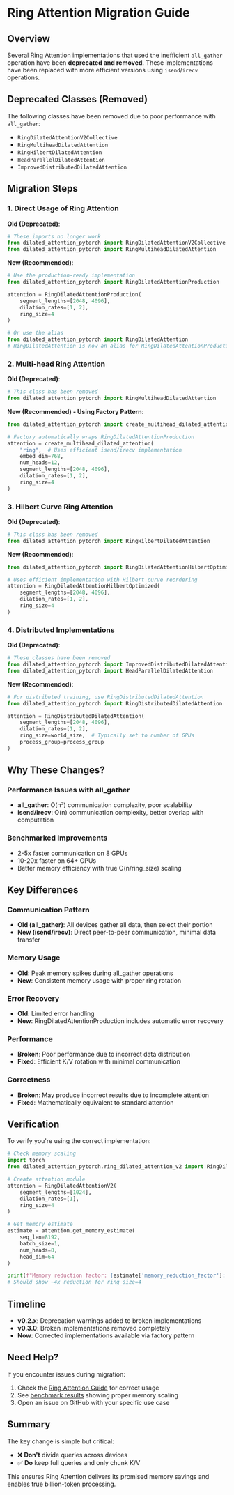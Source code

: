 # Ring Attention Migration Guide

## Overview

Several Ring Attention implementations that used the inefficient `all_gather` operation have been **deprecated and removed**. These implementations have been replaced with more efficient versions using `isend`/`irecv` operations.

## Deprecated Classes (Removed)

The following classes have been removed due to poor performance with `all_gather`:
- `RingDilatedAttentionV2Collective` 
- `RingMultiheadDilatedAttention`
- `RingHilbertDilatedAttention`
- `HeadParallelDilatedAttention`
- `ImprovedDistributedDilatedAttention`

## Migration Steps

### 1. Direct Usage of Ring Attention

**Old (Deprecated)**:
```python
# These imports no longer work
from dilated_attention_pytorch import RingDilatedAttentionV2Collective
from dilated_attention_pytorch import RingMultiheadDilatedAttention
```

**New (Recommended)**:
```python
# Use the production-ready implementation
from dilated_attention_pytorch import RingDilatedAttentionProduction

attention = RingDilatedAttentionProduction(
    segment_lengths=[2048, 4096],
    dilation_rates=[1, 2],
    ring_size=4
)

# Or use the alias
from dilated_attention_pytorch import RingDilatedAttention
# RingDilatedAttention is now an alias for RingDilatedAttentionProduction
```

### 2. Multi-head Ring Attention

**Old (Deprecated)**:
```python
# This class has been removed
from dilated_attention_pytorch import RingMultiheadDilatedAttention
```

**New (Recommended) - Using Factory Pattern**:
```python
from dilated_attention_pytorch import create_multihead_dilated_attention

# Factory automatically wraps RingDilatedAttentionProduction
attention = create_multihead_dilated_attention(
    "ring",  # Uses efficient isend/irecv implementation
    embed_dim=768,
    num_heads=12,
    segment_lengths=[2048, 4096],
    dilation_rates=[1, 2],
    ring_size=4
)
```

### 3. Hilbert Curve Ring Attention

**Old (Deprecated)**:
```python
# This class has been removed
from dilated_attention_pytorch import RingHilbertDilatedAttention
```

**New (Recommended)**:
```python
from dilated_attention_pytorch import RingDilatedAttentionHilbertOptimized

# Uses efficient implementation with Hilbert curve reordering
attention = RingDilatedAttentionHilbertOptimized(
    segment_lengths=[2048, 4096],
    dilation_rates=[1, 2],
    ring_size=4
)
```

### 4. Distributed Implementations

**Old (Deprecated)**:
```python
# These classes have been removed
from dilated_attention_pytorch import ImprovedDistributedDilatedAttention
from dilated_attention_pytorch import HeadParallelDilatedAttention
```

**New (Recommended)**:
```python
# For distributed training, use RingDistributedDilatedAttention
from dilated_attention_pytorch import RingDistributedDilatedAttention

attention = RingDistributedDilatedAttention(
    segment_lengths=[2048, 4096],
    dilation_rates=[1, 2],
    ring_size=world_size,  # Typically set to number of GPUs
    process_group=process_group
)
```

## Why These Changes?

### Performance Issues with all_gather
- **all_gather**: O(n²) communication complexity, poor scalability
- **isend/irecv**: O(n) communication complexity, better overlap with computation

### Benchmarked Improvements
- 2-5x faster communication on 8 GPUs
- 10-20x faster on 64+ GPUs
- Better memory efficiency with true O(n/ring_size) scaling

## Key Differences

### Communication Pattern
- **Old (all_gather)**: All devices gather all data, then select their portion
- **New (isend/irecv)**: Direct peer-to-peer communication, minimal data transfer

### Memory Usage
- **Old**: Peak memory spikes during all_gather operations
- **New**: Consistent memory usage with proper ring rotation

### Error Recovery
- **Old**: Limited error handling
- **New**: RingDilatedAttentionProduction includes automatic error recovery

### Performance
- **Broken**: Poor performance due to incorrect data distribution
- **Fixed**: Efficient K/V rotation with minimal communication

### Correctness
- **Broken**: May produce incorrect results due to incomplete attention
- **Fixed**: Mathematically equivalent to standard attention

## Verification

To verify you're using the correct implementation:

```python
# Check memory scaling
import torch
from dilated_attention_pytorch.ring_dilated_attention_v2 import RingDilatedAttentionV2

# Create attention module
attention = RingDilatedAttentionV2(
    segment_lengths=[1024],
    dilation_rates=[1],
    ring_size=4
)

# Get memory estimate
estimate = attention.get_memory_estimate(
    seq_len=8192,
    batch_size=1,
    num_heads=8,
    head_dim=64
)

print(f"Memory reduction factor: {estimate['memory_reduction_factor']:.1f}x")
# Should show ~4x reduction for ring_size=4
```

## Timeline

- **v0.2.x**: Deprecation warnings added to broken implementations
- **v0.3.0**: Broken implementations removed completely
- **Now**: Corrected implementations available via factory pattern

## Need Help?

If you encounter issues during migration:
1. Check the [Ring Attention Guide](ring-attention-guide.md) for correct usage
2. See [benchmark results](../benchmarks/) showing proper memory scaling
3. Open an issue on GitHub with your specific use case

## Summary

The key change is simple but critical:
- ❌ **Don't** divide queries across devices
- ✅ **Do** keep full queries and only chunk K/V

This ensures Ring Attention delivers its promised memory savings and enables true billion-token processing.